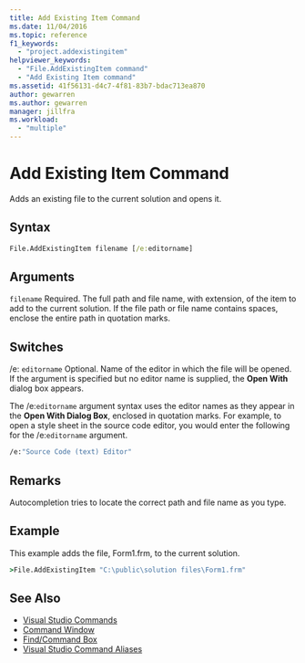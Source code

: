 ```yaml
---
title: Add Existing Item Command
ms.date: 11/04/2016
ms.topic: reference
f1_keywords:
  - "project.addexistingitem"
helpviewer_keywords:
  - "File.AddExistingItem command"
  - "Add Existing Item command"
ms.assetid: 41f56131-d4c7-4f81-83b7-bdac713ea870
author: gewarren
ms.author: gewarren
manager: jillfra
ms.workload:
  - "multiple"
---
```

# Add Existing Item Command
Adds an existing file to the current solution and opens it.

## Syntax

```cmd
File.AddExistingItem filename [/e:editorname]
```

## Arguments
 `filename`
 Required. The full path and file name, with extension, of the item to add to the current solution. If the file path or file name contains spaces, enclose the entire path in quotation marks.

## Switches
 /e: `editorname`
 Optional. Name of the editor in which the file will be opened. If the argument is specified but no editor name is supplied, the **Open With** dialog box appears.

 The /e:`editorname` argument syntax uses the editor names as they appear in the **Open With Dialog Box**, enclosed in quotation marks. For example, to open a style sheet in the source code editor, you would enter the following for the /e:`editorname` argument.

```cmd
/e:"Source Code (text) Editor"
```

## Remarks
 Autocompletion tries to locate the correct path and file name as you type.

## Example
 This example adds the file, Form1.frm, to the current solution.

```cmd
>File.AddExistingItem "C:\public\solution files\Form1.frm"
```

## See Also

- [Visual Studio Commands](../../ide/reference/visual-studio-commands.md)
- [Command Window](../../ide/reference/command-window.md)
- [Find/Command Box](../../ide/find-command-box.md)
- [Visual Studio Command Aliases](../../ide/reference/visual-studio-command-aliases.md)